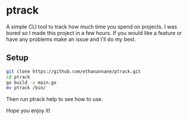# ptrack
A simple CLI tool to track how much time you spend on projects. I was bored so I made this project in a few hours. If you would like a feature or have any problems make an issue and I'll do my best.

## Setup
```bash
git clone https://github.com/ethanannane/ptrack.git
cd ptrack
go build -o main.go
mv ptrack /bin/
```
Then run ptrack help to see how to use.

Hope you enjoy it!
